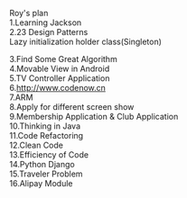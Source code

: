 Roy's plan   
1.Learning Jackson   
2.23 Design Patterns   
	Lazy initialization holder class(Singleton)   
	
3.Find Some Great Algorithm   
4.Movable View in Android   
5.TV Controller Application   
6.http://www.codenow.cn   
7.ARM   
8.Apply for different screen show   
9.Membership Application & Club Application   
10.Thinking in Java   
11.Code Refactoring   
12.Clean Code  
13.Efficiency of Code   
14.Python Django   
15.Traveler Problem   
16.Alipay Module   
